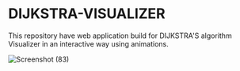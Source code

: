 # DIJKSTRA-VISUALIZER
This repository have web application build for DIJKSTRA'S algorithm Visualizer in an interactive way using animations.


![Screenshot (83)](https://github.com/user-attachments/assets/bc925567-4188-4ddb-8f84-ba0fcb17906c)
